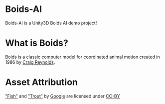 # Boids-AI
Boids-AI is a Unity3D Boids AI demo project!
# What is Boids?
[Boids](http://www.red3d.com/cwr/boids/) is a classic computer model for coordinated animal motion created in 1986 by [Craig Reynolds](http://www.red3d.com/cwr/index.html).
# Asset Attribution
["Fish"](https://poly.google.com/view/bwK90P2j_N8) and ["Trout"](https://poly.google.com/view/2W2sKWYvk8k) by [Google](https://google.com) are licensed under [CC-BY](https://creativecommons.org/licenses/by/2.0/ca/)
